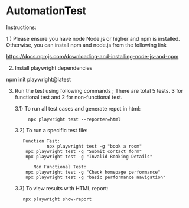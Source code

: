 # AutomationTest

Instructions:

1 ) Please ensure you have node Node.js or higher and npm is installed. Otherwise, you can install npm and node.js from the following link 

https://docs.npmjs.com/downloading-and-installing-node-js-and-npm

2) Install playwright dependencies

npm init playwright@latest

3) Run the test using following commands ; There are total 5 tests. 3 for functional test and 2 for non-functional test.
	
	3.1) To run all test cases and generate repot in html:

			npx playwright test --reporter=html

	3.2) To run a specific test file:
	
 	      Function Test:	
                   npx playwright test -g "book a room"
		   npx playwright test -g "Submit contact form"
		   npx playwright test -g "Invalid Booking Details"
   
              Non Functional Test:
		   npx playwright test -g "Check homepage performance"
		   npx playwright test -g "basic performance navigation"

    3.3) To view results with HTML report:

          npx playwright show-report
		  

